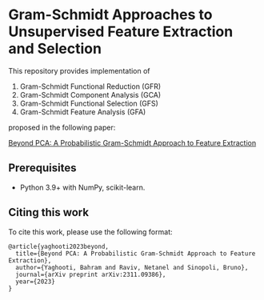# Gram-Schmidt Approaches to Unsupervised Feature Extraction and Selection
This repository provides implementation of
1. Gram-Schmidt Functional Reduction (GFR)
2. Gram-Schmidt Component Analysis (GCA)
3. Gram-Schmidt Functional Selection (GFS)
4. Gram-Schmidt Feature Analysis (GFA)

proposed in the following paper:

[Beyond PCA: A Probabilistic Gram-Schmidt Approach to Feature Extraction](https://arxiv.org/abs/2311.09386)

## Prerequisites
* Python 3.9+ with NumPy, scikit-learn.

## Citing this work
To cite this work, please use the following format:

```
@article{yaghooti2023beyond,
  title={Beyond PCA: A Probabilistic Gram-Schmidt Approach to Feature Extraction},
  author={Yaghooti, Bahram and Raviv, Netanel and Sinopoli, Bruno},
  journal={arXiv preprint arXiv:2311.09386},
  year={2023}
}
```
